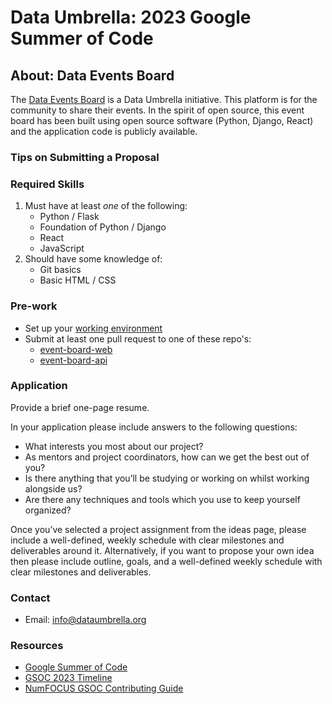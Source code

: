 # Data Umbrella: 2023 Google Summer of Code

## About: Data Events Board
The [Data Events Board](https://events.dataumbrella.org/about) is a Data Umbrella initiative. This platform is for the community to share their events. In the spirit of open source, this event board has been built using open source software (Python, Django, React) and the application code is publicly available.

### Tips on Submitting a Proposal

### Required Skills
1. Must have at least *one* of the following:  
    - Python / Flask
    - Foundation of Python / Django
    - React 
    - JavaScript
2. Should have some knowledge of:
    - Git basics
    - Basic HTML / CSS

### Pre-work
- Set up your [working environment](https://github.com/data-umbrella/event-board-web/blob/main/CONTRIBUTING.md)
- Submit at least one pull request to one of these repo's:
   - [event-board-web](https://github.com/data-umbrella/event-board-web)
   - [event-board-api](https://github.com/data-umbrella/event-board-api)

### Application
Provide a brief one-page resume.

In your application please include answers to the following questions:
- What interests you most about our project?
- As mentors and project coordinators, how can we get the best out of you?
- Is there anything that you’ll be studying or working on whilst working alongside us?
- Are there any techniques and tools which you use to keep yourself organized?

Once you’ve selected a project assignment from the ideas page, please include a well-defined, weekly schedule with clear milestones and deliverables around it. Alternatively, if you want to propose your own idea then please include outline, goals, and a well-defined weekly schedule with clear milestones and deliverables.

### Contact
- Email:  info@dataumbrella.org

### Resources
- [Google Summer of Code](https://summerofcode.withgoogle.com/)
- [GSOC 2023 Timeline](https://summerofcode.withgoogle.com/programs/2023)
- [NumFOCUS GSOC Contributing Guide](https://github.com/numfocus/gsoc/blob/master/CONTRIBUTING-students.md)




